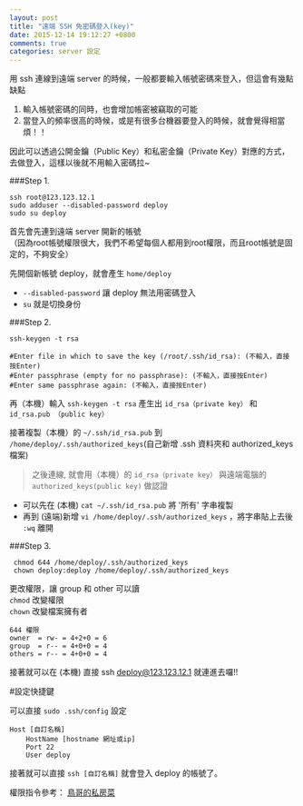 ```yaml
---
layout: post
title: "遠端 SSH 免密碼登入(key)"
date: 2015-12-14 19:12:27 +0800
comments: true
categories: server 設定
---
```


用 ssh 連線到遠端 server 的時候，一般都要輸入帳號密碼來登入，但這會有幾點缺點

1. 輸入帳號密碼的同時，也會增加帳密被竊取的可能  
2. 當登入的頻率很高的時候，或是有很多台機器要登入的時候，就會覺得相當煩！！  

因此可以透過公開金鑰（Public Key）和私密金鑰（Private Key）對應的方式，去做登入，這樣以後就不用輸入密碼拉~

<!-- more -->

###Step 1. 

```
ssh root@123.123.12.1
sudo adduser --disabled-password deploy
sudo su deploy 
``` 
首先會先連到遠端 server 開新的帳號  
（因為root帳號權限很大，我們不希望每個人都用到root權限，而且root帳號是固定的，不夠安全）

先開個新帳號 deploy，就會產生 `home/deploy`   

*	`--disabled-password` 讓 deploy 無法用密碼登入  
*	`su` 就是切換身份

###Step 2.

```
ssh-keygen -t rsa

#Enter file in which to save the key (/root/.ssh/id_rsa): (不輸入，直接按Enter)
#Enter passphrase (empty for no passphrase): (不輸入，直接按Enter)
#Enter same passphrase again: (不輸入，直接按Enter)
```
再（本機）輸入 `ssh-keygen -t rsa` 產生出 `id_rsa（private key）` 和 `id_rsa.pub （public key）`

接著複製（本機）的 `~/.ssh/id_rsa.pub` 到 `/home/deploy/.ssh/authorized_keys`(自己新增 .ssh 資料夾和 authorized_keys 檔案)

>之後連線, 就會用（本機）的 `id_rsa（private key）` 與遠端電腦的 `authorized_keys(public key)` 做認證

* 可以先在 (本機) `cat ~/.ssh/id_rsa.pub` 將 '所有' 字串複製
* 再到 (遠端)新增 `vi /home/deploy/.ssh/authorized_keys` ，將字串貼上去後 `:wq` 離開

###Step 3.
```
 chmod 644 /home/deploy/.ssh/authorized_keys
 chown deploy:deploy /home/deploy/.ssh/authorized_keys
```
更改權限，讓 group 和 other 可以讀  
`chmod` 改變權限  
`chown` 改變檔案擁有者

```
644 權限
owner  = rw- = 4+2+0 = 6  
group  = r-- = 4+0+0 = 4  
others = r-- = 4+0+0 = 4
```

  
接著就可以在 (本機) 直接  ssh deploy@123.123.12.1 就連進去囉!!

#設定快捷鍵

可以直接 `sudo .ssh/config` 設定

```
Host [自訂名稱]
    HostName [hostname 網址或ip]
    Port 22
    User deploy
```
接著就可以直接 `ssh [自訂名稱]` 就會登入 deploy 的帳號了。


權限指令參考：
[鳥哥的私房菜](http://linux.vbird.org/linux_basic/0210filepermission.php#chown)